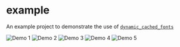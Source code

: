 # example

An example project to demonstrate the use of [`dynamic_cached_fonts`]

![Demo 1]
![Demo 2]
![Demo 3]
![Demo 4]
![Demo 5]

[`dynamic_cached_fonts`]: https://github.com/sidrao2006/dynamic_cached_fonts

<!-- GIFs -->
[Demo 1]: https://raw.githubusercontent.com/sidrao2006/dynamic_cached_fonts/main/assets/demo1.gif
[Demo 2]: https://raw.githubusercontent.com/sidrao2006/dynamic_cached_fonts/main/assets/demo2.gif
[Demo 3]: https://raw.githubusercontent.com/sidrao2006/dynamic_cached_fonts/main/assets/demo3.gif
[Demo 4]: https://raw.githubusercontent.com/sidrao2006/dynamic_cached_fonts/main/assets/demo4.gif
[Demo 5]: https://raw.githubusercontent.com/sidrao2006/dynamic_cached_fonts/main/assets/demo5.gif